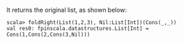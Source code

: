 It returns the original list, as shown below:

```text
scala> foldRight(List(1,2,3), Nil:List[Int])(Cons(_,_))
val res0: fpinscala.datastructures.List[Int] = Cons(1,Cons(2,Cons(3,Nil)))
```